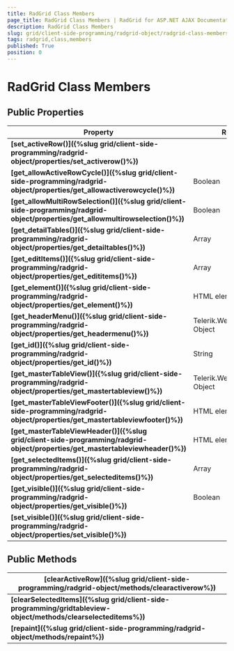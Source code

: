 ```yaml
---
title: RadGrid Class Members
page_title: RadGrid Class Members | RadGrid for ASP.NET AJAX Documentation
description: RadGrid Class Members
slug: grid/client-side-programming/radgrid-object/radgrid-class-members
tags: radgrid,class,members
published: True
position: 0
---
```


# RadGrid Class Members



## Public Properties


|  **Property**  |  **Return type**  |
| ------ | ------ |
| **[set_activeRow()]({%slug grid/client-side-programming/radgrid-object/properties/set_activerow()%})** ||
| **[get_allowActiveRowCycle()]({%slug grid/client-side-programming/radgrid-object/properties/get_allowactiverowcycle()%})** |Boolean|
| **[get_allowMultiRowSelection()]({%slug grid/client-side-programming/radgrid-object/properties/get_allowmultirowselection()%})** |Boolean|
| **[get_detailTables()]({%slug grid/client-side-programming/radgrid-object/properties/get_detailtables()%})** |Array|
| **[get_editItems()]({%slug grid/client-side-programming/radgrid-object/properties/get_edititems()%})** |Array|
| **[get_element()]({%slug grid/client-side-programming/radgrid-object/properties/get_element()%})** |HTML element|
| **[get_headerMenu()]({%slug grid/client-side-programming/radgrid-object/properties/get_headermenu()%})** |Telerik.Web.UI.RadMenu Object|
| **[get_id()]({%slug grid/client-side-programming/radgrid-object/properties/get_id()%})** |String|
| **[get_masterTableView()]({%slug grid/client-side-programming/radgrid-object/properties/get_mastertableview()%})** |Telerik.Web.UI.GridTableView Object|
| **[get_masterTableViewFooter()]({%slug grid/client-side-programming/radgrid-object/properties/get_mastertableviewfooter()%})** |HTML element|
| **[get_masterTableViewHeader()]({%slug grid/client-side-programming/radgrid-object/properties/get_mastertableviewheader()%})** |HTML element|
| **[get_selectedItems()]({%slug grid/client-side-programming/radgrid-object/properties/get_selecteditems()%})** |Array|
| **[get_visible()]({%slug grid/client-side-programming/radgrid-object/properties/get_visible()%})** |Boolean|
| **[set_visible()]({%slug grid/client-side-programming/radgrid-object/properties/set_visible()%})** ||

## Public Methods


|  **[clearActiveRow]({%slug grid/client-side-programming/radgrid-object/methods/clearactiverow%})**  |
| ------ |
| **[clearSelectedItems]({%slug grid/client-side-programming/gridtableview-object/methods/clearselecteditems%})** |
| **[repaint]({%slug grid/client-side-programming/radgrid-object/methods/repaint%})** |
